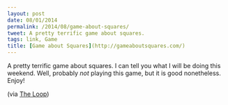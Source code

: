 ```yaml
---
layout: post
date: 08/01/2014
permalink: /2014/08/game-about-squares/
tweet: A pretty terrific game about squares.
tags: link, Game
title: [Game about Squares](http://gameaboutsquares.com/)
---
```


<p>A pretty terrific game about squares. I can tell you what I will be doing this weekend. Well, probably <em>not</em> playing this game, but it is good nonetheless. Enjoy!</p>

<p>(via <a href="http://www.loopinsight.com/2014/08/01/game-about-squares/" title="Game about squares - The Loop">The Loop</a>)</p>